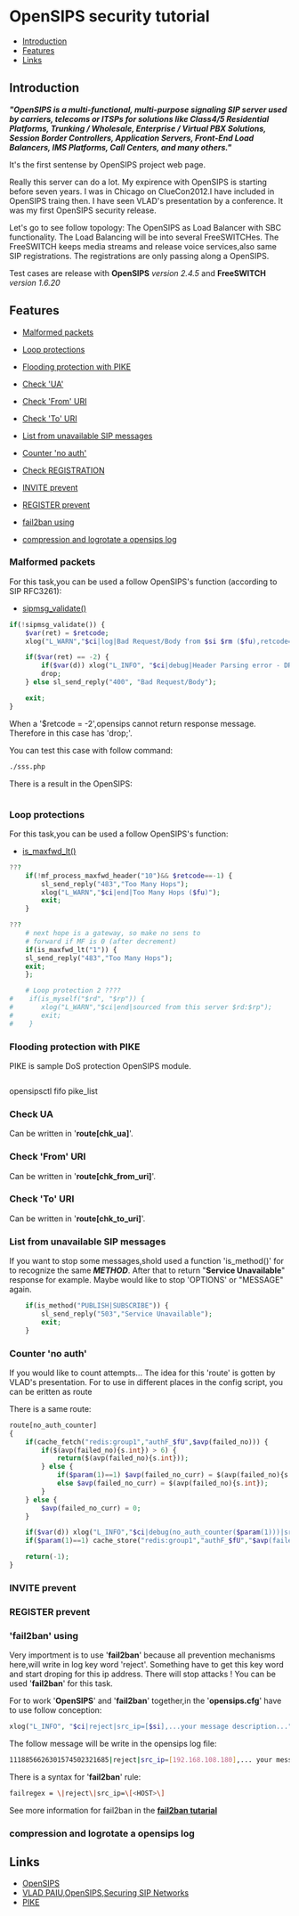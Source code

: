 # OpenSIPS security tutorial

* [Introduction](#Introduction)
* [Features](#Features)
* [Links](#Links)

## Introduction

_**"OpenSIPS is a multi-functional, multi-purpose signaling SIP server used by carriers, 
telecoms or ITSPs for solutions like Class4/5 Residential Platforms, 
Trunking / Wholesale, Enterprise / Virtual PBX Solutions, Session Border Controllers, 
Application Servers, Front-End Load Balancers, IMS Platforms, Call Centers, and many others."**_

It's the first sentense by OpenSIPS project web page.

Really this server can do a lot.
My expirence with OpenSIPS is starting before seven years.
I was in Chicago on ClueCon2012.I have included in OpenSIPS traing then.
I have seen VLAD's presentation by a conference.
It was my first OpenSIPS security release.

Let's go to see follow topology: The OpenSIPS as Load Balancer with SBC functionality.
The Load Balancing will be into several FreeSWITCHes.
The FreeSWITCH keeps media streams and release voice services,also same SIP registrations.
The registrations are only passing along a OpenSIPS.

Test cases are release with **OpenSIPS** _version 2.4.5_ and **FreeSWITCH** _version 1.6.20_

## Features

* [Malformed packets](#malformed-packets)
* [Loop protections](#loop-protections)

* [Flooding protection with PIKE](flooding-protection-with-pike)

* [Check 'UA'](#check-ua)
* [Check 'From' URI](#check-from-uri)
* [Check 'To' URI](#check-to-uri)
* [List from unavailable SIP messages](list-from-unavailable-sip-messages) 
* [Counter 'no auth'](#counter-no-auth)
* [Check REGISTRATION](#check-registration)
* [INVITE prevent](#invite-prevent)
* [REGISTER prevent](#register-prevent)

* [fail2ban using](#fail2ban-using)
* [compression and logrotate a opensips log](#compression-and-logrotate-a-opensips-log)

### Malformed packets 

For this task,you can be used a follow OpenSIPS's function (according to SIP RFC3261):

* [sipmsg_validate()](https://opensips.org/html/docs/modules/2.4.x/sipmsgops.html#func_sipmsg_validate)

``` php
if(!sipmsg_validate()) {
    $var(ret) = $retcode;
    xlog("L_WARN","$ci|log|Bad Request/Body from $si $rm ($fu),retcode=$var(ret)");

    if($var(ret) == -2) {
        if($var(d)) xlog("L_INFO", "$ci|debug|Header Parsing error - DROP!");
        drop;
    } else sl_send_reply("400", "Bad Request/Body");

    exit;
}
```

When a '$retcode = -2',opensips cannot return response message.
Therefore in this case has 'drop;'.

You can test this case with follow command:

``` bash
./sss.php 

```

There is a result in the OpenSIPS:

``` bash

```

### Loop protections

For this task,you can be used a follow OpenSIPS's function:

* [is_maxfwd_lt()](https://opensips.org/html/docs/modules/2.4.x/maxfwd.html#func_is_maxfwd_lt)


``` php
???
    if(!mf_process_maxfwd_header("10")&& $retcode==-1) {
        sl_send_reply("483","Too Many Hops");
        xlog("L_WARN","$ci|end|Too Many Hops ($fu)");
        exit;
    }

???
    # next hope is a gateway, so make no sens to
    # forward if MF is 0 (after decrement)
    if(is_maxfwd_lt("1")) {
	sl_send_reply("483","Too Many Hops");
	exit;
    };

```


``` php
    # Loop protection 2 ????
#    if(is_myself("$rd", "$rp")) {
#       xlog("L_WARN","$ci|end|sourced from this server $rd:$rp");
#       exit;
#    }

```

### Flooding protection with PIKE

PIKE is sample DoS protection OpenSIPS module.

``` php

```
opensipsctl fifo pike_list


### Check UA

Can be written in '**route[chk_ua]**'.


### Check 'From' URI

Can be written in '**route[chk_from_uri]**'.

### Check 'To' URI

Can be written in '**route[chk_to_uri]**'.


### List from unavailable SIP messages 

If you want to stop some messages,shold used a function 'is_method()' for to recognize the same _**METHOD**_.
After that to return "**Service Unavailable**" response for example.
Maybe would like to stop 'OPTIONS' or "MESSAGE" again.

``` php
    if(is_method("PUBLISH|SUBSCRIBE")) {
        sl_send_reply("503","Service Unavailable");
        exit;
    }
```

### Counter 'no auth'

If you would like to count attempts...
The idea for this 'route' is gotten by VLAD's presentation.
For to use in different places in the config script,
you can be eritten as route

There is a same route:

``` php
route[no_auth_counter]
{
    if(cache_fetch("redis:group1","authF_$fU",$avp(failed_no))) {
        if($(avp(failed_no){s.int}) > 6) {
            return($(avp(failed_no){s.int}));
        } else {
            if($param(1)==1) $avp(failed_no_curr) = $(avp(failed_no){s.int}) + 1;
            else $avp(failed_no_curr) = $(avp(failed_no){s.int});
        }
    } else {
        $avp(failed_no_curr) = 0;
    }

    if($var(d)) xlog("L_INFO","$ci|debug(no_auth_counter($param(1)))|src_ip: $si,authF: $fU,counter: $avp(failed_no_curr)");
    if($param(1)==1) cache_store("redis:group1","authF_$fU","$avp(failed_no_curr)",300);

    return(-1);
}
```

### INVITE prevent

### REGISTER prevent

### 'fail2ban' using

  Very importment is to use '**fail2ban**' because all prevention mechanisms here,will write in log key word 'reject'.
Something have to get this key word and start droping for this ip address. There will stop attacks !
You can be used '**fail2ban**' for this task.

For to work '**OpenSIPS**' and '**fail2ban**' together,in the '**opensips.cfg**' have to use follow conception:

``` php
xlog("L_INFO", "$ci|reject|src_ip=[$si],...your message description...");
```

The follow message will be write in the opensips log file:
``` bash
1118856626301574502321685|reject|src_ip=[192.168.108.180],... your message description ...
```

There is a syntax for '**fail2ban**' rule:

``` bash
failregex = \|reject\|src_ip=\[<HOST>\]
```

See more information for fail2ban in the [**fail2ban tutarial**](fail2ban.md)


### compression and logrotate a opensips log

## Links

* [OpenSIPS](https://opensips.org/)
* [VLAD PAIU,OpenSIPS,Securing SIP Networks](https://opensips.org/pub/events/2012-08-07_ClueCon_Chicago/VLAD_PAIU-OpenSIPS-Securing_SIP_Networks.pdf)
* [PIKE](https://opensips.org/html/docs/modules/2.4.x/pike.html)


